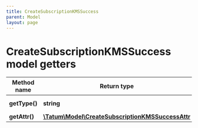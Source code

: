 ```yaml
---
title: CreateSubscriptionKMSSuccess
parent: Model
layout: page
---
```


# CreateSubscriptionKMSSuccess model getters

Method name | Return type | Description | Notes
------------ | ------------- | ------------- | -------------
**getType()** | **string** | Type of the subscription. |
**getAttr()** | [**\Tatum\Model\CreateSubscriptionKMSSuccessAttr**](../CreateSubscriptionKMSSuccessAttr) |  |

